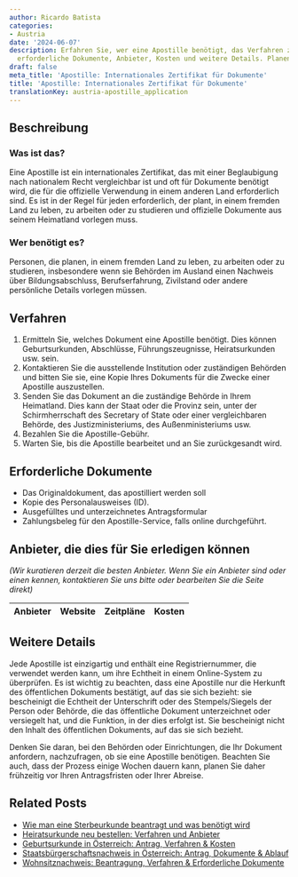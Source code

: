```yaml
---
author: Ricardo Batista
categories:
- Austria
date: '2024-06-07'
description: Erfahren Sie, wer eine Apostille benötigt, das Verfahren zur Beantragung,
  erforderliche Dokumente, Anbieter, Kosten und weitere Details. Planen Sie frühzeitig!
draft: false
meta_title: 'Apostille: Internationales Zertifikat für Dokumente'
title: 'Apostille: Internationales Zertifikat für Dokumente'
translationKey: austria-apostille_application
---
```



## Beschreibung

### Was ist das?
Eine Apostille ist ein internationales Zertifikat, das mit einer Beglaubigung nach nationalem Recht vergleichbar ist und oft für Dokumente benötigt wird, die für die offizielle Verwendung in einem anderen Land erforderlich sind. Es ist in der Regel für jeden erforderlich, der plant, in einem fremden Land zu leben, zu arbeiten oder zu studieren und offizielle Dokumente aus seinem Heimatland vorlegen muss.

### Wer benötigt es?
Personen, die planen, in einem fremden Land zu leben, zu arbeiten oder zu studieren, insbesondere wenn sie Behörden im Ausland einen Nachweis über Bildungsabschluss, Berufserfahrung, Zivilstand oder andere persönliche Details vorlegen müssen.

## Verfahren

1. Ermitteln Sie, welches Dokument eine Apostille benötigt. Dies können Geburtsurkunden, Abschlüsse, Führungszeugnisse, Heiratsurkunden usw. sein.
2. Kontaktieren Sie die ausstellende Institution oder zuständigen Behörden und bitten Sie sie, eine Kopie Ihres Dokuments für die Zwecke einer Apostille auszustellen.
3. Senden Sie das Dokument an die zuständige Behörde in Ihrem Heimatland. Dies kann der Staat oder die Provinz sein, unter der Schirmherrschaft des Secretary of State oder einer vergleichbaren Behörde, des Justizministeriums, des Außenministeriums usw.
4. Bezahlen Sie die Apostille-Gebühr.
5. Warten Sie, bis die Apostille bearbeitet und an Sie zurückgesandt wird.

## Erforderliche Dokumente

- Das Originaldokument, das apostilliert werden soll
- Kopie des Personalausweises (ID).
- Ausgefülltes und unterzeichnetes Antragsformular
- Zahlungsbeleg für den Apostille-Service, falls online durchgeführt.

## Anbieter, die dies für Sie erledigen können
_(Wir kuratieren derzeit die besten Anbieter. Wenn Sie ein Anbieter sind oder einen kennen, kontaktieren Sie uns bitte oder bearbeiten Sie die Seite direkt)_

| Anbieter | Website | Zeitpläne | Kosten |
| --------------- | --------------- | :-------------: | :-------------: |

## Weitere Details

Jede Apostille ist einzigartig und enthält eine Registriernummer, die verwendet werden kann, um ihre Echtheit in einem Online-System zu überprüfen. Es ist wichtig zu beachten, dass eine Apostille nur die Herkunft des öffentlichen Dokuments bestätigt, auf das sie sich bezieht: sie bescheinigt die Echtheit der Unterschrift oder des Stempels/Siegels der Person oder Behörde, die das öffentliche Dokument unterzeichnet oder versiegelt hat, und die Funktion, in der dies erfolgt ist. Sie bescheinigt nicht den Inhalt des öffentlichen Dokuments, auf das sie sich bezieht.

Denken Sie daran, bei den Behörden oder Einrichtungen, die Ihr Dokument anfordern, nachzufragen, ob sie eine Apostille benötigen. Beachten Sie auch, dass der Prozess einige Wochen dauern kann, planen Sie daher frühzeitig vor Ihren Antragsfristen oder Ihrer Abreise.


## Related Posts

- [Wie man eine Sterbeurkunde beantragt und was benötigt wird](https://tramitit.com/de/guides/austria/sterbeurkunde_beantragen/)
- [Heiratsurkunde neu bestellen: Verfahren und Anbieter](https://tramitit.com/de/guides/austria/heiratsurkunde_nachbestellung/)
- [Geburtsurkunde in Österreich: Antrag, Verfahren & Kosten](https://tramitit.com/de/guides/austria/geburtsurkunde_beantragen/)
- [Staatsbürgerschaftsnachweis in Österreich: Antrag, Dokumente & Ablauf](https://tramitit.com/de/guides/austria/staatsburgerschaftsnachweis/)
- [Wohnsitznachweis: Beantragung, Verfahren & Erforderliche Dokumente](https://tramitit.com/de/guides/austria/wohnsitzbescheinigung/)
